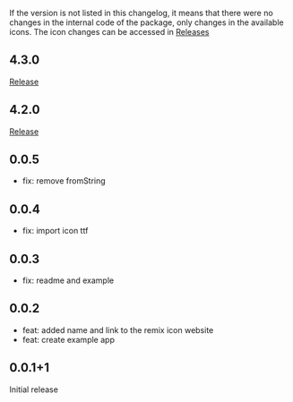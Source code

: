 If the version is not listed in this changelog, it means that there were no changes in the internal code of the package, only changes in the available icons. The icon changes can be accessed in [Releases](https://github.com/Remix-Design/RemixIcon/releases)

## 4.3.0

[Release](https://github.com/Remix-Design/RemixIcon/releases/tag/v4.3.0)

## 4.2.0

[Release](https://github.com/Remix-Design/RemixIcon/releases/tag/v4.2.0)

## 0.0.5

- fix: remove fromString

## 0.0.4

- fix: import icon ttf

## 0.0.3

- fix: readme and example

## 0.0.2

- feat: added name and link to the remix icon website
- feat: create example app

## 0.0.1+1

Initial release